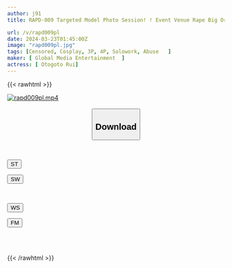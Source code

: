 ```yaml
---
author: j91
title: RAPD-009 Targeted Model Photo Session! ! Event Venue Rape Big Orgy 9P Rape Shocking Leaked Video Of Rui Otokoto Crying Out While Being Raped By Multiple People And Writhing In Agony

url: /v/rapd009pl
date: 2024-03-23T01:45:00Z
image: "rapd009pl.jpg"
tags: [Censored, Cosplay, 3P, 4P, Solowork, Abuse	]
maker: [ Global Media Entertainment  ]
actress: [ Otogoto Rui]
---
```



{{< rawhtml >}}

<div class="video" data-videoid="81zKMPRwK8TodmZ">
    <a href="javascript:;">
        <img src="/v/rapd009pl/rapd009pl.jpg" width="WIDTH" height="HEIGHT" alt="rapd009pl.mp4" loading="lazy">
    </a>
</div>

<script type="text/javascript" src="https://j91.asia/asset/on-demand-st.js"></script>

<br>
  <link rel="stylesheet" href="https://j91.asia/asset/bs5.css">
  
  <center>
  <button class="btn btn-primary" type="button" data-bs-toggle="collapse" data-bs-target=".multi-collapse" aria-expanded="false" aria-controls="multiCollapseExample1 multiCollapseExample2"><h2>Download</h2></button></center>
</p>
<div class="row">
  <div class="col">
    <div class="collapse multi-collapse" id="multiCollapseExample1">
      <div class="card card-body">
	      	      <br>
<div class="buttons">  
<p><a href="https://streamtape.to/v/81zKMPRwK8TodmZ" target="_blank"><button class="btn-hover color-3"><i class="fa fa-download"></i> ST</button></a></p>
<p><a href="https://asnwish.com/9z3um4ww28ti" target="_blank"><button class="btn-hover color-2"><i class="fa fa-download"></i> SW</button></a></p></div>
    </div>
  </div>
</div>
  <div class="col">
    <div class="collapse multi-collapse" id="multiCollapseExample2">
      <div class="card card-body">
	      <br>
<div class="buttons">
<p><a href="javascript:;"><button class="btn-hover color-9"><i class="fa fa-download"></i> WS</button></a></p>
<p><a href="javascript:;"><button class="btn-hover color-8"><i class="fa fa-download"></i> FM</button></a></p></div>
<br><br>
      </div>
    </div>
  </div>
</div>

{{< /rawhtml >}}